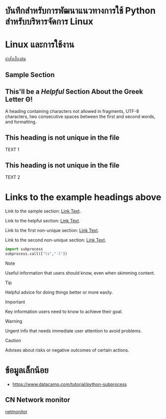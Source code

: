# บันทึกสำหรับการพัฒนาแนวทางการใช้ Python สำหรับบริหารจัดการ Linux

# Linux และการใช้งาน
[คำสั่งเบื้องต้น](Linux.md)
## Sample Section

## This'll be a _Helpful_ Section About the Greek Letter Θ!
A heading containing characters not allowed in fragments, UTF-8 characters, two consecutive spaces between the first and second words, and formatting.

## This heading is not unique in the file

TEXT 1

## This heading is not unique in the file

TEXT 2

# Links to the example headings above

Link to the sample section: [Link Text](#sample-section).

Link to the helpful section: [Link Text](#thisll--be-a-helpful-section-about-the-greek-letter-Θ).

Link to the first non-unique section: [Link Text](#this-heading-is-not-unique-in-the-file).

Link to the second non-unique section: [Link Text](#this-heading-is-not-unique-in-the-file-1).

```python
import subprocess
subprocess.call(["ls","-l"])
```

> [!NOTE]
> Useful information that users should know, even when skimming content.

> [!TIP]
> Helpful advice for doing things better or more easily.

> [!IMPORTANT]
> Key information users need to know to achieve their goal.

> [!WARNING]
> Urgent info that needs immediate user attention to avoid problems.

> [!CAUTION]
> Advises about risks or negative outcomes of certain actions.

# ข้อมูลเล็กน้อย
* https://www.datacamp.com/tutorial/python-subprocess
## CN Network monitor
[netmonitor](Network.md)

